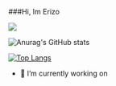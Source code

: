 ###Hi, Im Erizo

![](https://komarev.com/ghpvc/?username=Erizo-the-creator&color=blue&style=flat)

![Anurag's GitHub stats](https://github-readme-stats.vercel.app/api?username=Erizo-the-creator&show_icons=true&theme=radical)

[![Top Langs](https://github-readme-stats.vercel.app/api/top-langs/?username=Erizo-the-creator&layout=compact)](https://github.com/anuraghazra/github-readme-stats)
- 🔭 I’m currently working on 



